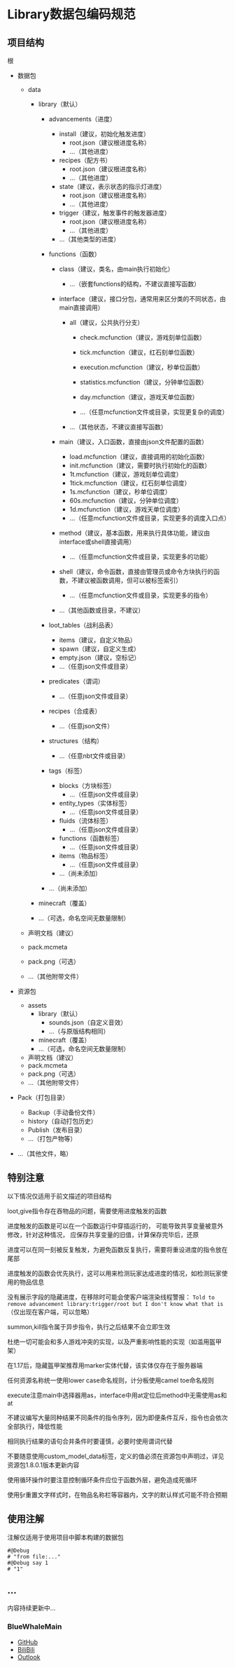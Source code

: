 # Library数据包编码规范

## 项目结构

根

- 数据包

    - data

        - library（默认）

            - advancements（进度）

                - install（建议，初始化触发进度）
                    - root.json（建议根进度名称）
                    - ...（其他进度）
                - recipes（配方书）
                    - root.json（建议根进度名称）
                    - ...（其他进度）
                - state（建议，表示状态的指示灯进度）
                    - root.json（建议根进度名称）
                    - ...（其他进度）
                - trigger（建议，触发事件的触发器进度）
                    - root.json（建议根进度名称）
                    - ...（其他进度）
                - ...（其他类型的进度）

            - functions（函数）

                - class（建议，类名，由main执行初始化）

                    - ...（嵌套functions的结构，不建议直接写函数）

                - interface（建议，接口分包，通常用来区分类的不同状态，由main直接调用）

                    - all（建议，公共执行分支）

                        - check.mcfunction（建议，游戏刻单位函数）
                        - tick.mcfunction（建议，红石刻单位函数）
                        - execution.mcfunction（建议，秒单位函数）
                        - statistics.mcfunction（建议，分钟单位函数）
                        - day.mcfunction（建议，游戏天单位函数）

                        - ...（任意mcfunction文件或目录，实现更复杂的调度）

                    - ...（其他状态，不建议直接写函数）

                - main（建议，入口函数，直接由json文件配置的函数）

                    - load.mcfunction（建议，直接调用的初始化函数）
                    - init.mcfunction（建议，需要时执行初始化的函数）
                    - 1t.mcfunction（建议，游戏刻单位调度）
                    - 1tick.mcfunction（建议，红石刻单位调度）
                    - 1s.mcfunction（建议，秒单位调度）
                    - 60s.mcfunction（建议，分钟单位调度）
                    - 1d.mcfunction（建议，游戏天单位调度）
                    - ...（任意mcfunction文件或目录，实现更多的调度入口点）

                - method（建议，基本函数，用来执行具体功能，建议由interface或shell直接调用）

                    - ...（任意mcfunction文件或目录，实现更多的功能）

                - shell（建议，命令函数，直接由管理员或命令方块执行的函数，不建议被函数调用，但可以被标签索引）

                    - ...（任意mcfunction文件或目录，实现更多的指令）

                - ...（其他函数或目录，不建议）

            - loot_tables（战利品表）

                - items（建议，自定义物品）
                - spawn（建议，自定义生成）
                - empty.json（建议，空标记）
                - ...（任意json文件或目录）

            - predicates（谓词）

                - ...（任意json文件或目录）

            - recipes（合成表）

                - ...（任意json文件）

            - structures（结构）

                - ...（任意nbt文件或目录）

            - tags（标签）

                - blocks（方块标签）
                    - ...（任意json文件或目录）
                - entity_types（实体标签）
                    - ...（任意json文件或目录）
                - fluids（流体标签）
                    - ...（任意json文件或目录）
                - functions（函数标签）
                    - ...（任意json文件或目录）
                - items（物品标签）
                    - ...（任意json文件或目录）
                - ...（尚未添加）

            - ...（尚未添加）

        - minecraft（覆盖）

        - ...（可选，命名空间无数量限制）

    - 声明文档（建议）

    - pack.mcmeta

    - pack.png（可选）

    - ...（其他附带文件）

- 资源包

    - assets
        - library（默认）
            - sounds.json（自定义音效）
            - ...（与原版结构相同）
        - minecraft（覆盖）
        - ...（可选，命名空间无数量限制）
    - 声明文档（建议）
    - pack.mcmeta
    - pack.png（可选）
    - ...（其他附带文件）

- Pack（打包目录）

    - Backup（手动备份文件）
    - history（自动打包历史）
    - Publish（发布目录）
    - ...（打包产物等）

- ...（其他文件，略）

## 特别注意

以下情况仅适用于前文描述的项目结构

loot,give指令存在吞物品的问题，需要使用进度触发的函数

进度触发的函数是可以在一个函数运行中穿插运行的， 可能导致共享变量被意外修改，针对这种情况， 应保存共享变量的旧值，计算保存完毕后，还原

进度可以在同一刻被反复触发，为避免函数反复执行，需要将重设进度的指令放在尾部

进度触发的函数会优先执行，这可以用来检测玩家达成进度的情况，如检测玩家使用的物品信息

没有展示字段的隐藏进度，在移除时可能会使客户端渲染线程警报：
`Told to remove advancement library:trigger/root but I don't know what that is`
（仅出现在客户端，可以忽略）

summon,kill指令属于异步指令，执行之后结果不会立即生效

杜绝一切可能会和多人游戏冲突的实现，以及严重影响性能的实现（如滥用盔甲架）

在1.17后，隐藏盔甲架推荐用marker实体代替，该实体仅存在于服务器端

任何资源名称统一使用lower case命名规则，计分板使用camel toe命名规则

execute注意main中选择器用as，interface中用at定位后method中无需使用as和at

不建议编写大量同种结果不同条件的指令序列，因为即便条件互斥，指令也会依次全部执行，降低性能

相同执行结果的语句合并条件时要谨慎，必要时使用谓词代替

不要随意使用custom_model_data标签，定义的值必须在资源包中声明过，详见资源包1.8.0.1版本更新内容

使用循环操作时要注意控制循环条件应位于函数外层，避免造成死循环

使用§r重置文字样式时，在物品名称栏等容器内，文字的默认样式可能不符合预期

## 使用注解

注解仅适用于使用项目中脚本构建的数据包

``` mcfunction
#@Debug
# "from file:..."
#@Debug say 1
# "1"
```

## ...

内容持续更新中...

### BlueWhaleMain

+ [GitHub](https://github.com/BlueWhaleMain)
+ [BiliBili](https://space.bilibili.com/336800070/#/)
+ [Outlook](mailto:bluewhalemain@outlook.com)
